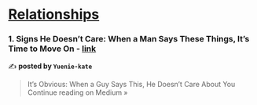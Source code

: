 
<h1><a href=https://medium.com/tag/relationships/recommended target="_blank" rel="noopener noreferrer">Relationships</a></h1>
<h3>1. Signs He Doesn’t Care: When a Man Says These Things, It’s Time to Move On - <a href="https://medium.com/@yuenie9928kate/signs-he-doesnt-care-when-a-man-says-these-things-it-s-time-to-move-on-7108170bd57e?source=rss------relationships-5" target="_blank" rel="noopener noreferrer">link</a></h3>

✍️ **posted by `Yuenie-kate`**

<blockquote>It’s Obvious: When a Guy Says This, He Doesn’t Care About You
Continue reading on Medium »</blockquote>

